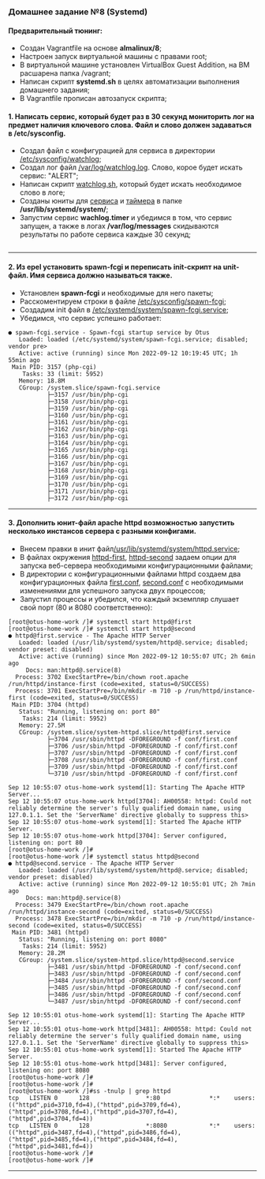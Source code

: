 ### Домашнее задание №8 (Systemd)
#### Предварительный тюнинг:
* Создан Vagrantfile на основе __almalinux/8__;
* Настроен запуск виртуальной машины с правами root;
* В виртуальной машине установлен VirtualBox Guest Addition, на ВМ расшарена папка /vagrant;
* Написан скрипт __systemd.sh__  в целях автоматизации выполнения домашнего задания;
* В Vagrantfile прописан автозапуск скрипта;
#### 1. Написать сервис, который будет раз в 30 секунд мониторить лог на предмет наличия ключевого слова. Файл и слово должен задаваться в /etc/sysconfig.
* Создал файл с конфигурацией для сервиса в директории [/etc/sysconfig/watchlog](https://github.com/uNkindy/Otus_Unit_8_Systemd/blob/main/watchlog);
* Создал лог файл [/var/log/watchlog.log](https://github.com/uNkindy/Otus_Unit_8_Systemd/blob/main/watchlog.log). Слово, корое будет искать сервис: "ALERT";
* Написан скрипт [watchlog.sh](https://github.com/uNkindy/Otus_Unit_8_Systemd/blob/main/watchlog.sh), который будет искать необходимое слово в логе;
* Созданы юниты для [сервиса](https://github.com/uNkindy/Otus_Unit_8_Systemd/blob/main/watchlog.service) и [таймера](https://github.com/uNkindy/Otus_Unit_8_Systemd/blob/main/watchlog.timer) в папке __/usr/lib/systemd/system/__;
* Запустим сервис __wachlog.timer__ и убедимся в том, что сервис запущен, а также в логах __/var/log/messages__ скидываются результаты по работе сервиса каждые 30 секунд;
```console
```
____

#### 2. Из epel установить spawn-fcgi и переписать init-скрипт на unit-файл. Имя сервиса должно называться также.
* Установлен __spawn-fcgi__ и необходимые для него пакеты;
* Расскоментируем строки в файле [/etc/sysconfig/spawn-fcgi](https://github.com/uNkindy/Otus_Unit_8_Systemd/blob/main/spawn-fcgi);
* Создадим init файл в [/etc/systemd/system/spawn-fcgi.service](https://github.com/uNkindy/Otus_Unit_8_Systemd/blob/main/spawn-fcgi.service);
* Убедимся, что сервис успешно работает:
```console
● spawn-fcgi.service - Spawn-fcgi startup service by Otus
   Loaded: loaded (/etc/systemd/system/spawn-fcgi.service; disabled; vendor pre>
   Active: active (running) since Mon 2022-09-12 10:19:45 UTC; 1h 55min ago
 Main PID: 3157 (php-cgi)
    Tasks: 33 (limit: 5952)
   Memory: 18.8M
   CGroup: /system.slice/spawn-fcgi.service
           ├─3157 /usr/bin/php-cgi
           ├─3158 /usr/bin/php-cgi
           ├─3159 /usr/bin/php-cgi
           ├─3160 /usr/bin/php-cgi
           ├─3161 /usr/bin/php-cgi
           ├─3162 /usr/bin/php-cgi
           ├─3163 /usr/bin/php-cgi
           ├─3164 /usr/bin/php-cgi
           ├─3165 /usr/bin/php-cgi
           ├─3166 /usr/bin/php-cgi
           ├─3167 /usr/bin/php-cgi
           ├─3168 /usr/bin/php-cgi
           ├─3169 /usr/bin/php-cgi
           ├─3170 /usr/bin/php-cgi
           ├─3171 /usr/bin/php-cgi
           ├─3172 /usr/bin/php-cgi

```
____

#### 3. Дополнить юнит-файл apache httpd возможностью запустить несколько инстансов сервера с разными конфигами.
* Внесем правки в инит файл[/usr/lib/systemd/system/httpd.service](https://github.com/uNkindy/Otus_Unit_8_Systemd/blob/main/httpd.service);
* В файлах окружения [httpd-first](https://github.com/uNkindy/Otus_Unit_8_Systemd/blob/main/httpd-first), [httpd-second](https://github.com/uNkindy/Otus_Unit_8_Systemd/blob/main/httpd-second) задаем опции для запуска веб-сервера необходимыми конфигурационными файлами;
* В директории с конфигурационными файлами httpd создаем два конфигурационных файла [first.conf](https://github.com/uNkindy/Otus_Unit_8_Systemd/blob/main/first.conf), [second.conf](https://github.com/uNkindy/Otus_Unit_8_Systemd/blob/main/second.conf) с необходимыми изменениями для успешного запуска двух процессов;
* Запустил процессы и убедился, что каждый экземпляр слушает свой порт (80 и 8080 соответственно):
```console
[root@otus-home-work /]# systemctl start httpd@first
[root@otus-home-work /]# systemctl start httpd@second
● httpd@first.service - The Apache HTTP Server
   Loaded: loaded (/usr/lib/systemd/system/httpd@.service; disabled; vendor preset: disabled)
   Active: active (running) since Mon 2022-09-12 10:55:07 UTC; 2h 6min ago
     Docs: man:httpd@.service(8)
  Process: 3702 ExecStartPre=/bin/chown root.apache /run/httpd/instance-first (code=exited, status=0/SUCCESS)
  Process: 3701 ExecStartPre=/bin/mkdir -m 710 -p /run/httpd/instance-first (code=exited, status=0/SUCCESS)
 Main PID: 3704 (httpd)
   Status: "Running, listening on: port 80"
    Tasks: 214 (limit: 5952)
   Memory: 27.5M
   CGroup: /system.slice/system-httpd.slice/httpd@first.service
           ├─3704 /usr/sbin/httpd -DFOREGROUND -f conf/first.conf
           ├─3706 /usr/sbin/httpd -DFOREGROUND -f conf/first.conf
           ├─3707 /usr/sbin/httpd -DFOREGROUND -f conf/first.conf
           ├─3708 /usr/sbin/httpd -DFOREGROUND -f conf/first.conf
           ├─3709 /usr/sbin/httpd -DFOREGROUND -f conf/first.conf
           └─3710 /usr/sbin/httpd -DFOREGROUND -f conf/first.conf

Sep 12 10:55:07 otus-home-work systemd[1]: Starting The Apache HTTP Server...
Sep 12 10:55:07 otus-home-work httpd[3704]: AH00558: httpd: Could not reliably determine the server's fully qualified domain name, using 127.0.1.1. Set the 'ServerName' directive globally to suppress this>
Sep 12 10:55:07 otus-home-work systemd[1]: Started The Apache HTTP Server.
Sep 12 10:55:07 otus-home-work httpd[3704]: Server configured, listening on: port 80
[root@otus-home-work /]#
[root@otus-home-work /]# systemctl status httpd@second
● httpd@second.service - The Apache HTTP Server
   Loaded: loaded (/usr/lib/systemd/system/httpd@.service; disabled; vendor preset: disabled)
   Active: active (running) since Mon 2022-09-12 10:55:01 UTC; 2h 7min ago
     Docs: man:httpd@.service(8)
  Process: 3479 ExecStartPre=/bin/chown root.apache /run/httpd/instance-second (code=exited, status=0/SUCCESS)
  Process: 3478 ExecStartPre=/bin/mkdir -m 710 -p /run/httpd/instance-second (code=exited, status=0/SUCCESS)
 Main PID: 3481 (httpd)
   Status: "Running, listening on: port 8080"
    Tasks: 214 (limit: 5952)
   Memory: 28.2M
   CGroup: /system.slice/system-httpd.slice/httpd@second.service
           ├─3481 /usr/sbin/httpd -DFOREGROUND -f conf/second.conf
           ├─3483 /usr/sbin/httpd -DFOREGROUND -f conf/second.conf
           ├─3484 /usr/sbin/httpd -DFOREGROUND -f conf/second.conf
           ├─3485 /usr/sbin/httpd -DFOREGROUND -f conf/second.conf
           ├─3486 /usr/sbin/httpd -DFOREGROUND -f conf/second.conf
           └─3487 /usr/sbin/httpd -DFOREGROUND -f conf/second.conf

Sep 12 10:55:01 otus-home-work systemd[1]: Starting The Apache HTTP Server...
Sep 12 10:55:01 otus-home-work httpd[3481]: AH00558: httpd: Could not reliably determine the server's fully qualified domain name, using 127.0.1.1. Set the 'ServerName' directive globally to suppress this>
Sep 12 10:55:01 otus-home-work systemd[1]: Started The Apache HTTP Server.
Sep 12 10:55:01 otus-home-work httpd[3481]: Server configured, listening on: port 8080
[root@otus-home-work /]#
[root@otus-home-work /]#
[root@otus-home-work /]#ss -tnulp | grep httpd
tcp   LISTEN 0      128                *:80              *:*    users:(("httpd",pid=3710,fd=4),("httpd",pid=3709,fd=4),("httpd",pid=3708,fd=4),("httpd",pid=3707,fd=4),("httpd",pid=3704,fd=4))
tcp   LISTEN 0      128                *:8080            *:*    users:(("httpd",pid=3487,fd=4),("httpd",pid=3486,fd=4),("httpd",pid=3485,fd=4),("httpd",pid=3484,fd=4),("httpd",pid=3481,fd=4))
[root@otus-home-work /]# 
[root@otus-home-work /]#
```
____
